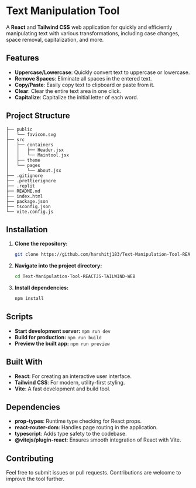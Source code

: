 
# Text Manipulation Tool

A **React** and **Tailwind CSS** web application for quickly and efficiently manipulating text with various transformations, including case changes, space removal, capitalization, and more.

## Features

- **Uppercase/Lowercase**: Quickly convert text to uppercase or lowercase.
- **Remove Spaces**: Eliminate all spaces in the entered text.
- **Copy/Paste**: Easily copy text to clipboard or paste from it.
- **Clear**: Clear the entire text area in one click.
- **Capitalize**: Capitalize the initial letter of each word.

## Project Structure

```
├── public
│   └── favicon.svg
├── src
│   ├── containers
│   │   ├── Header.jsx
│   │   └── Maintool.jsx
│   ├── theme
│   └── pages
│       └── About.jsx
├── .gitignore
├── .prettierignore
├── .replit
├── README.md
├── index.html
├── package.json
├── tsconfig.json
└── vite.config.js
```

## Installation

1. **Clone the repository:**
   ```bash
   git clone https://github.com/harshitj183/Text-Manipulation-Tool-REACTJS-TAILWIND-WEB.git
   ```

2. **Navigate into the project directory:**
   ```bash
   cd Text-Manipulation-Tool-REACTJS-TAILWIND-WEB
   ```

3. **Install dependencies:**
   ```bash
   npm install
   ```

## Scripts

- **Start development server:** `npm run dev`
- **Build for production:** `npm run build`
- **Preview the built app:** `npm run preview`

## Built With

- **React**: For creating an interactive user interface.
- **Tailwind CSS**: For modern, utility-first styling.
- **Vite**: A fast development and build tool.

## Dependencies

- **prop-types**: Runtime type checking for React props.
- **react-router-dom**: Handles page routing in the application.
- **typescript**: Adds type safety to the codebase.
- **@vitejs/plugin-react**: Ensures smooth integration of React with Vite.

## Contributing

Feel free to submit issues or pull requests. Contributions are welcome to improve the tool further.

